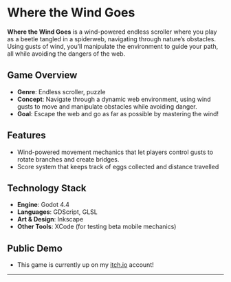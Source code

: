 # Where the Wind Goes

**Where the Wind Goes** is a wind-powered endless scroller where you play as a beetle tangled in a spiderweb, navigating through nature’s obstacles. Using gusts of wind, you’ll manipulate the environment to guide your path, all while avoiding the dangers of the web.

## Game Overview
- **Genre**: Endless scroller, puzzle
- **Concept**: Navigate through a dynamic web environment, using wind gusts to move and manipulate obstacles while avoiding danger.
- **Goal**: Escape the web and go as far as possible by mastering the wind!

## Features
- Wind-powered movement mechanics that let players control gusts to rotate branches and create bridges.
- Score system that keeps track of eggs collected and distance travelled

## Technology Stack
- **Engine**: Godot 4.4
- **Languages**: GDScript, GLSL
- **Art & Design**: Inkscape
- **Other Tools**: XCode (for testing beta mobile mechanics)

## Public Demo
- This game is currently up on my [itch.io](https://state0fflux.itch.io/where-the-wind-goes) account!
---
